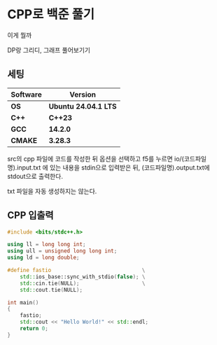 # CPP로 백준 풀기

이게 뭘까

DP랑 그리디, 그래프 풀어보기기

## 세팅
  
|**Software**|**Version**|
|---|---|
|**OS**|**Ubuntu 24.04.1 LTS**|
|**C++**|**C++23**|
|**GCC**|**14.2.0**|
|**CMAKE**|**3.28.3**|

src의 cpp 파일에 코드를 작성한 뒤 옵션을 선택하고 f5를 누르면 io/(코드파일명).input.txt 에 있는 내용을 stdin으로 입력받은 뒤, (코드파일명).output.txt에 stdout으로 출력한다.

txt 파일을 자동 생성하지는 않는다.

## CPP 입출력

```cpp
#include <bits/stdc++.h>

using ll = long long int;
using ull = unsigned long long int;
using ld = long double;

#define fastio                             \
    std::ios_base::sync_with_stdio(false); \
    std::cin.tie(NULL);                    \
    std::cout.tie(NULL);

int main()
{
    fastio;
    std::cout << "Hello World!" << std::endl;
    return 0;
}
```
